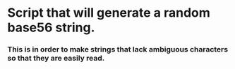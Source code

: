 # Script that will generate a random base56 string.

### This is in order to make strings that lack ambiguous characters so that they are easily read.
